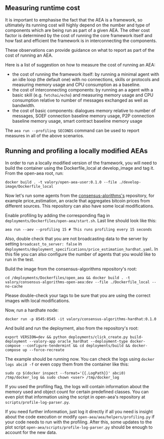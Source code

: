 
## Measuring runtime cost

It is important to emphasise the fact that the AEA is a framework, so ultimately its running cost will highly depend on the number and type of components which are being run as part of a given AEA. The other cost factor is determined by the cost of running the core framework itself and how fast and efficient the framework is in interconnecting the components.

These observations can provide guidance on what to report as part of the cost of running an AEA.

Here is a list of suggestion on how to measure the cost of running an AEA:
- the cost of running the framework itself: by running a minimal agent with an idle loop (the default one) with no connections, skills or protocols and measuring memory usage and CPU consumption as a baseline.
- the cost of interconnecting components: by running an a agent with a basic skill (e.g. `fetchai/echo`) and measuring memory usage and CPU consumption relative to number of messages exchanged as well as bandwidth.
- the cost of basic components: dialogues memory relative to number of messages, SOEF connection baseline memory usage, P2P connection baseline memory usage, smart contract baseline memory usage

The `aea run --profiling SECONDS` command can be used to report measures in all of the above scenarios.

## Running and profiling a locally modified AEAs

In order to run a locally modified version of the framework, you will need to build the container using the Dockerfile_local at develop_image and tag it. From the open-aea root, run:

```docker build . -t valory/open-aea-user:0.1.0 --file ./develop-image/Dockerfile_local```

Now let's run some agents from the [consensus-alorithms's](https://github.com/valory-xyz/consensus-algorithms/pulls) repository, for example price_estimation, an oracle that aggregates bitcoin prices from different sources. This repository can also have some local modifications.

Enable profiling by adding the corresponding flag in ```deployments/Dockerfiles/open-aea/start.sh```. Last line should look like this:

```aea run --aev --profiling 15 # This runs profiling every 15 seconds```

Also, double check that you are not broadcasting data to the server by setting ```broadcast_to_server: false``` in ```deployments/deployment_specifications/price_estimation_hardhat.yaml```. In this file you can also configure the number of agents that you would like to run in the test.

Build the image from the consensus-algorithms repository's root:

```cd /deployments/Dockerfiles/open_aea && docker build . -t valory/consensus-algorithms-open-aea:dev --file ./Dockerfile_local --no-cache```

Please double-check your tags to be sure that you are using the correct images with local modifications.

Now, run a hardhate node:

```docker run -p 8545:8545 -it valory/consensus-algorithms-hardhat:0.1.0```

And build and run the deployment, also from the repository's root:

```export VERSION=dev && python deployments/click_create.py build-deployment --valory-app oracle_hardhat --deployment-type docker-compose --configure-tendermint && cd deployments/build && docker-compose up --force-recreate```

The example should be running now. You can check the logs using ```docker logs abci0 -f``` or even copy them from the container like this:

```sudo cp $(docker inspect --format='{{.LogPath}}' abci0) /tmp/docker_log && sudo chown <user> /tmp/docker_log```

If you used the profiling flag, the logs will contain information about the memory used and object count for certain predefined classes. You can even plot that information using the script in open-aea's repository at ```scripts/profile-log-parser.py```.

If you need further information, just log it directly if all you need is insight about the code execution or modify ```open-aea/aea/helpers/profiling.py``` if your code needs to run with the profiling. After this, some updates to the plot script ```open-aea/scripts/profile-log-parser.py``` should be enough to account for the new data.
